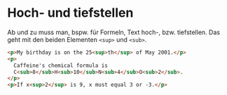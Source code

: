 # Hoch- und tiefstellen

<show-structure depth="2" />

Ab und zu muss man, bspw. für Formeln, Text hoch-, bzw. tiefstellen. Das geht mit den beiden Elementen `<sup>` und `<sub>`.

```HTML
<p>My birthday is on the 25<sup>th</sup> of May 2001.</p>
<p>
  Caffeine's chemical formula is
  C<sub>8</sub>H<sub>10</sub>N<sub>4</sub>O<sub>2</sub>.
</p>
<p>If x<sup>2</sup> is 9, x must equal 3 or -3.</p>
```

